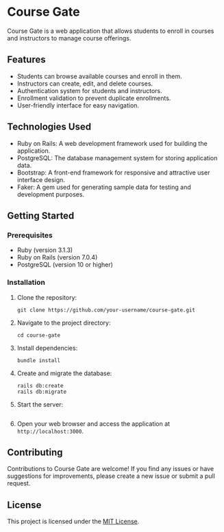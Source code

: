 # Course Gate

Course Gate is a web application that allows students to enroll in courses and instructors to manage course offerings.

## Features

- Students can browse available courses and enroll in them.
- Instructors can create, edit, and delete courses.
- Authentication system for students and instructors.
- Enrollment validation to prevent duplicate enrollments.
- User-friendly interface for easy navigation.

## Technologies Used

- Ruby on Rails: A web development framework used for building the application.
- PostgreSQL: The database management system for storing application data.
- Bootstrap: A front-end framework for responsive and attractive user interface design.
- Faker: A gem used for generating sample data for testing and development purposes.

## Getting Started

### Prerequisites

- Ruby (version 3.1.3)
- Ruby on Rails (version 7.0.4)
- PostgreSQL (version 10 or higher)

### Installation

1. Clone the repository:

   ```shell
   git clone https://github.com/your-username/course-gate.git
   ```
2. Navigate to the project directory:
   
   ```shell
   cd course-gate
   ```
   
   
3. Install dependencies:

    ```shell
    bundle install
    ```

4. Create and migrate the database:
    ```shell
    rails db:create
    rails db:migrate
    ```

5. Start the server:
    ```shell
    ```

6. Open your web browser and access the application at `http://localhost:3000`.

## Contributing

Contributions to Course Gate are welcome! If you find any issues or have suggestions for improvements, please create a new issue or submit a pull request.

## License

This project is licensed under the [MIT License](https://opensource.org/licenses/MIT).
